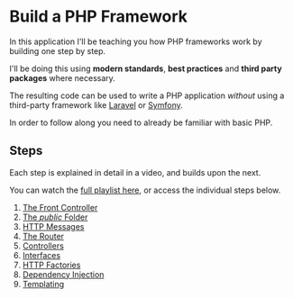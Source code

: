 # Build a PHP Framework

In this application I'll be teaching you how PHP frameworks work by building one step by step.

I'll be doing this using **modern standards**, **best practices** and **third party packages** where necessary.

The resulting code can be used to write a PHP application _without_ using a third-party framework like [Laravel](https://laravel.com/) or [Symfony](https://symfony.com/).

In order to follow along you need to already be familiar with basic PHP.

## Steps

Each step is explained in detail in a video, and builds upon the next.

You can watch the [full playlist here](https://www.youtube.com/playlist?list=PLFbnPuoQkKseimWeA4UFo1BPFTeXnv_1S), or access the individual steps below.

1. [The Front Controller](https://youtu.be/pZTp5NohRfE)
1. [The _public_ Folder](https://youtu.be/RM_yYBlXNxg)
1. [HTTP Messages](https://youtu.be/VLcJi0hyoFw)
1. [The Router](https://youtu.be/nfIURhvknac)
1. [Controllers](https://youtu.be/7JZ7x4bwXq4)
1. [Interfaces](https://youtu.be/ueP1zDyqigQ)
1. [HTTP Factories](https://youtu.be/ODoIwRGQhyw)
1. [Dependency Injection](https://youtu.be/vDdW_lgitAA)
1. [Templating](https://youtu.be/Vo2i9fj3QRY)

